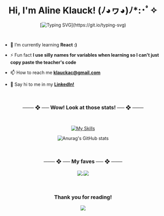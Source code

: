 <h1 align="center">Hi, I'm Aline Klauck! (ﾉ◕ヮ◕)ﾉ*:･ﾟ✧</h1>

<div align="center">
  
[![Typing SVG](https://readme-typing-svg.herokuapp.com?font=Fira+Code&weight=700&duration=4000&pause=200&color=C529F7&center=true&vCenter=true&width=435&lines=Web+developer+fullstack...;Python+automation...;Pentest+enthusiast...;You+know+what%2C+games+are+cool...;Lifelong+learning+is+the+secret...)](https://git.io/typing-svg)
  
</div>

<br>

- 🌱 I’m currently learning **React :)**

- ⚡ Fun fact **I use silly names for variables when learning so I can't just copy paste the teacher's code**

- 📫 How to reach me **klauckac@gmail.com**

- 👋 Say hi to me in my **<a href='https://br.linkedin.com/in/alineklauck'>LinkedIn!</a>**
<br>

<div align="center">
<h3>─── ❖ ── Wow! Look at those stats! ── ❖ ───</h3>
<br>

[![My Skills](https://skillicons.dev/icons?i=java,py,html,css,js,react,figma,mysql,firebase,git,github,vscode,ps&perline=14)](https://skillicons.dev)

![Anurag's GitHub stats](https://github-readme-stats.vercel.app/api?username=Alinesete&show_icons=true&theme=synthwave&count_private=true)

<br>

<h3>─── ❖ ── My faves ── ❖ ───</h3>


<a href="https://github.com/anuraghazra/github-readme-stats">
  <img align="center" src="https://github-readme-stats.vercel.app/api/pin/?username=Alinesete&repo=tiktok-clone" />
</a>
<a href="https://github.com/anuraghazra/convoychat">
  <img align="center" src="https://github-readme-stats.vercel.app/api/pin/?username=Alinesete&repo=smosh" />
</a>
<br>
<br>
<br>
<h3> Thank you for reading! </h3>

<img src="https://raw.githubusercontent.com/danielbped/danielbped/573d3c6b47ca73fc60eea5dd0f60cd8b29006fc0/github-contribution-grid-snake.svg" />
</div>
